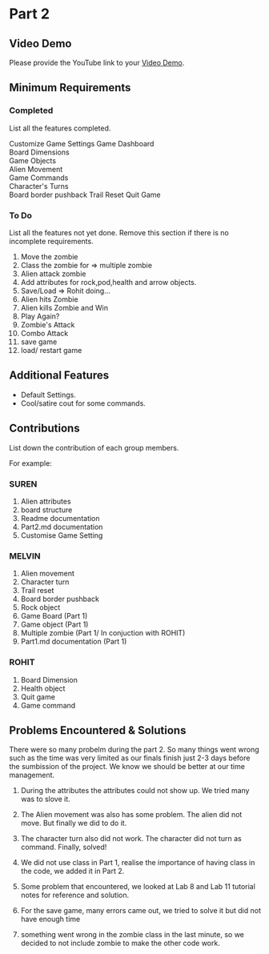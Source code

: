 # Part 2

## Video Demo

Please provide the YouTube link to your [Video Demo](https://youtube.com).

## Minimum Requirements

### Completed

List all the features completed.

Customize Game Settings	
Game Dashboard	
Board Dimensions	
Game Objects	
Alien Movement	
Game Commands	
Character's Turns		
Board border pushback
Trail Reset
Quit Game	


### To Do

List all the features not yet done. Remove this section if there is no incomplete requirements.

1. Move the zombie
2. Class the zombie for => multiple zombie
3. Alien attack zombie
4. Add attributes for rock,pod,health and arrow objects. 
5. Save/Load => Rohit doing...
6. Alien hits Zombie	
7. Alien kills Zombie and Win
8. Play Again?	
9. Zombie's Attack
10. Combo Attack
11. save game
12. load/ restart game


## Additional Features

- Default Settings.
- Cool/satire cout for some commands.


## Contributions

List down the contribution of each group members.

For example:

### SUREN

1.  Alien attributes 
2.  board structure
3.  Readme documentation
4.  Part2.md documentation
5.  Customise Game Setting 

### MELVIN

1. Alien movement
3. Character turn
4. Trail reset
5. Board border pushback
6. Rock object
7. Game Board (Part 1)
8. Game object (Part 1)
9. Multiple zombie (Part 1/ In conjuction with ROHIT)
10. Part1.md documentation (Part 1)

### ROHIT

1. Board Dimension 
2. Health object
3. Quit game
4. Game command 

## Problems Encountered & Solutions

There were so many probelm during the part 2. So  many things went wrong such as the time was very limited as our finals finish just 2-3 days before the sumbission of the project. We know we should be better at our time management. 

1. During the attributes the attributes could not show up. We tried many was to slove it. 

2. The Alien movement was also has some problem. The alien did not move. But finally we did to do it. 

3.  The character turn also did not work. The character did not turn as command. Finally, solved!

4. We did not use class in Part 1, realise the importance of having class in the code, we added it in Part 2.

5. Some problem that encountered, we looked at Lab 8 and Lab 11 tutorial notes for reference and solution.

6. For the save game, many errors came out, we tried to solve it but did not have enough time

7. something went wrong in the zombie class in the last minute, so we decided to not include zombie to make the other code work.


